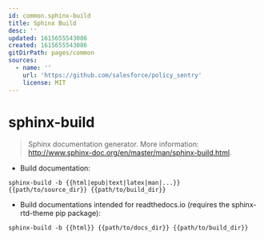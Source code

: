```yaml
---
id: common.sphinx-build
title: Sphinx Build
desc: ''
updated: 1615655543086
created: 1615655543086
gitDirPath: pages/common
sources:
  - name: ''
    url: 'https://github.com/salesforce/policy_sentry'
    license: MIT
---
```

# sphinx-build

> Sphinx documentation generator.
> More information: <http://www.sphinx-doc.org/en/master/man/sphinx-build.html>.

- Build documentation:

`sphinx-build -b {{html|epub|text|latex|man|...}} {{path/to/source_dir}} {{path/to/build_dir}}`

- Build documentations intended for readthedocs.io (requires the sphinx-rtd-theme pip package):

`sphinx-build -b {{html}} {{path/to/docs_dir}} {{path/to/build_dir}}`

